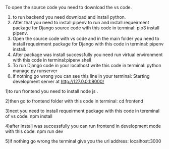 To open the source code you need to download the vs code.


1)	to run backend you need download and install python.
2)	After that you need to install pipenv to run and install requeirment package for Django source code with this code in terminal: pip3 install pipenv.
3)	Open the source code with vs code and in the main folder you need to install requeirment package for Django with this code in terminal: pipenv install.
4)	After package was install successfully you need run virtual environment with this code in terminal:pipenv shell
5)	To run Django code in your localhost write this code in terminal: python manage.py runserver 
6)	if nothing go wrong you can see this line in your terminal:
Starting development server at http://127.0.0.1:8000/


1)to run frontend you need to install node js .

2)then go to frontend folder with this code in terminal: cd frontend

3)next you need to install requeirment package with this code in tereminal of vs code: npm install

4)after install was successfully you can run frontend in development mode with this code: npm run dev 

5)if nothing go wrong the terminal give you the url address: localhost:3000

